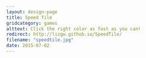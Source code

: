 ```yaml
---
layout: design-page
title: Speed Tile
gridcategory: games
alttext: Click the right color as fast as you can!
redirect: http://lizgw.github.io/SpeedTile/
filename: "speedtile.jpg"
date: 2015-07-02
---
```

